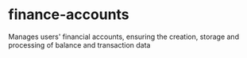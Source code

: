 # finance-accounts
Manages users' financial accounts, ensuring the creation, storage and processing of balance and transaction data
